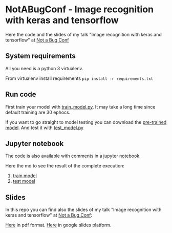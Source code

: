 # NotABugConf - Image recognition with keras and tensorflow


Here the code and the slides of my talk "Image recognition with keras and tensorflow" at [Not a Bug Conf](https://notabugconf.it/)

## System requirements

All you need is a python 3 virtualenv.

From virtualenv install requirements
    ```
    pip install -r requirements.txt
    ```
 
## Run code

First train your model with [train_model.py](train_model.py).
It may take a long time since default training are 30 ephocs.

If you want to go straight to model testing you can download the [pre-trained model](https://drive.google.com/file/d/1NmP7EjG_2h1AIQCcHBgDA0zke-x8wX8A/view?usp=sharing).
And test it with [test_model.py](test_model.py)

## Jupyter notebook

The code is also available with comments in a jupyter notebook.

Here the md to see the result of the complete execution:
1. [train model](jupyter_notebook-md/train_model.md)
2. [test model](jupyter_notebook-md/test_model.md)


## Slides

In this repo you can find also the slides of my talk "Image recognition with keras and tensorflow" at [Not a Bug Conf](https://notabugconf.it/):

[Here](slides/Riconoscimento_immagini_con_Keras_e_Tensorflow.pdf) in pdf format.
[Here](https://docs.google.com/presentation/d/1ruseXe9HktLC5Gf_t_NbaHCKT5Kui-i9Z06ExbJW6CM/edit?usp=sharing) in google slides platform.

